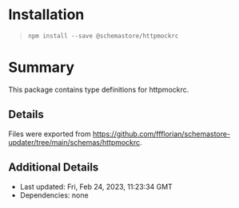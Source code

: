 # Installation
> `npm install --save @schemastore/httpmockrc`

# Summary
This package contains type definitions for httpmockrc.

## Details
Files were exported from https://github.com/ffflorian/schemastore-updater/tree/main/schemas/httpmockrc.

## Additional Details
* Last updated: Fri, Feb 24, 2023, 11:23:34 GMT
* Dependencies: none
